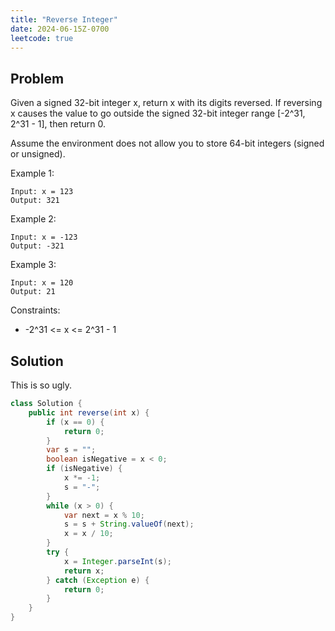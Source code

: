 ```yaml
---
title: "Reverse Integer"
date: 2024-06-15Z-0700
leetcode: true
---
```


## Problem

Given a signed 32-bit integer x, return x with its digits reversed. If reversing x causes the value to go outside the signed 32-bit integer range [-2^31, 2^31 - 1], then return 0.

Assume the environment does not allow you to store 64-bit integers (signed or unsigned).

Example 1:

```text
Input: x = 123
Output: 321
```

Example 2:

```text
Input: x = -123
Output: -321
```

Example 3:

```text
Input: x = 120
Output: 21
```

Constraints:

- -2^31 <= x <= 2^31 - 1

## Solution

This is so ugly.

```java
class Solution {
    public int reverse(int x) {
        if (x == 0) {
            return 0;
        }
        var s = "";
        boolean isNegative = x < 0;
        if (isNegative) {
            x *= -1;
            s = "-";
        }
        while (x > 0) {
            var next = x % 10;
            s = s + String.valueOf(next);
            x = x / 10;
        }
        try {
            x = Integer.parseInt(s);
            return x;
        } catch (Exception e) {
            return 0;
        }
    }
}
```
